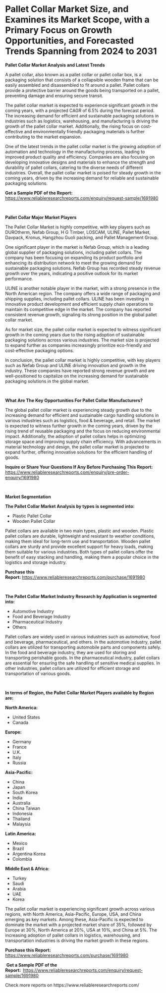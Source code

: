 <p><h1>Pallet Collar Market Size, and Examines its Market Scope, with a Primary Focus on Growth Opportunities, and Forecasted Trends Spanning from 2024 to 2031</h1></p><p><strong>Pallet Collar Market Analysis and Latest Trends</strong></p>
<p><p>A pallet collar, also known as a pallet collar or pallet collar box, is a packaging solution that consists of a collapsible wooden frame that can be easily assembled and disassembled to fit around a pallet. Pallet collars provide a protective barrier around the goods being transported on a pallet, preventing damage and ensuring secure transit.</p><p>The pallet collar market is expected to experience significant growth in the coming years, with a projected CAGR of 6.5% during the forecast period. The increasing demand for efficient and sustainable packaging solutions in industries such as logistics, warehousing, and manufacturing is driving the growth of the pallet collar market. Additionally, the rising focus on cost-effective and environmentally friendly packaging materials is further contributing to the market expansion.</p><p>One of the latest trends in the pallet collar market is the growing adoption of automation and technology in the manufacturing process, leading to improved product quality and efficiency. Companies are also focusing on developing innovative designs and materials to enhance the strength and durability of pallet collars, catering to the diverse needs of different industries. Overall, the pallet collar market is poised for steady growth in the coming years, driven by the increasing demand for reliable and sustainable packaging solutions.</p></p>
<p><strong>Get a Sample PDF of the Report:&nbsp;</strong> <a href="https://www.reliableresearchreports.com/enquiry/request-sample/1691980">https://www.reliableresearchreports.com/enquiry/request-sample/1691980</a></p>
<p>&nbsp;</p>
<p><strong>Pallet Collar Major Market Players</strong></p>
<p><p>The Pallet Collar Market is highly competitive, with key players such as DUROtherm, Nefab Group, H G Timber, LOSCAM, ULINE, Pallet Market, Davpack, Kronus, Hangzhou Guoli packing, and Pallet Management Group. </p><p>One significant player in the market is Nefab Group, which is a leading global supplier of packaging solutions, including pallet collars. The company has been focusing on expanding its product portfolio and enhancing its distribution network to meet the growing demand for sustainable packaging solutions. Nefab Group has recorded steady revenue growth over the years, indicating a positive outlook for its market performance.</p><p>ULINE is another notable player in the market, with a strong presence in the North American region. The company offers a wide range of packaging and shipping supplies, including pallet collars. ULINE has been investing in innovative product development and efficient supply chain operations to maintain its competitive edge in the market. The company has reported consistent revenue growth, signaling its strong position in the global pallet collar market.</p><p>As for market size, the pallet collar market is expected to witness significant growth in the coming years due to the rising adoption of sustainable packaging solutions across various industries. The market size is projected to expand further as companies increasingly prioritize eco-friendly and cost-effective packaging options. </p><p>In conclusion, the pallet collar market is highly competitive, with key players such as Nefab Group and ULINE driving innovation and growth in the industry. These companies have reported strong revenue growth and are well-positioned to capitalize on the increasing demand for sustainable packaging solutions in the global market.</p></p>
<p>&nbsp;</p>
<p><strong>What Are The Key Opportunities For Pallet Collar Manufacturers?</strong></p>
<p><p>The global pallet collar market is experiencing steady growth due to the increasing demand for efficient and sustainable cargo handling solutions in various industries such as logistics, food & beverage, and retail. The market is expected to witness further growth in the coming years, driven by the rising trend of reusable packaging and the focus on reducing environmental impact. Additionally, the adoption of pallet collars helps in optimizing storage space and improving supply chain efficiency. With advancements in material technology and design, the pallet collar market is projected to expand further, offering innovative solutions for the efficient handling of goods.</p></p>
<p><strong>Inquire or Share Your Questions If Any Before Purchasing This Report:</strong> <a href="https://www.reliableresearchreports.com/enquiry/pre-order-enquiry/1691980">https://www.reliableresearchreports.com/enquiry/pre-order-enquiry/1691980</a></p>
<p>&nbsp;</p>
<p><strong>Market Segmentation</strong></p>
<p><strong>The Pallet Collar Market Analysis by types is segmented into:</strong></p>
<p><ul><li>Plastic Pallet Collar</li><li>Wooden Pallet Collar</li></ul></p>
<p><p>Pallet collars are available in two main types, plastic and wooden. Plastic pallet collars are durable, lightweight and resistant to weather conditions, making them ideal for long-term use and transportation. Wooden pallet collars are sturdy and provide excellent support for heavy loads, making them suitable for various industries. Both types of pallet collars offer the benefit of easy stacking and handling, making them a popular choice in the logistics and storage industry.</p></p>
<p><strong>Purchase this Report:&nbsp;</strong><a href="https://www.reliableresearchreports.com/purchase/1691980">https://www.reliableresearchreports.com/purchase/1691980</a></p>
<p>&nbsp;</p>
<p><strong>The Pallet Collar Market Industry Research by Application is segmented into:</strong></p>
<p><ul><li>Automotive Industry</li><li>Food and Beverage Industry</li><li>Pharmaceutical Industry</li><li>Others</li></ul></p>
<p><p>Pallet collars are widely used in various industries such as automotive, food and beverage, pharmaceutical, and others. In the automotive industry, pallet collars are utilized for transporting automobile parts and components safely. In the food and beverage industry, they are used for storing and transporting perishable goods. In the pharmaceutical industry, pallet collars are essential for ensuring the safe handling of sensitive medical supplies. In other industries, pallet collars are utilized for efficient storage and transportation of various goods.</p></p>
<p>&nbsp;</p>
<p><strong>In terms of Region, the Pallet Collar Market Players available by Region are:</strong></p>
<p>
    <p> <strong> North America: </strong>
        <ul>
            <li>United States</li>
            <li>Canada</li>
        </ul>
        </p> 
    <p> <strong> Europe: </strong>
        <ul>
            <li>Germany</li>
            <li>France</li>
            <li>U.K.</li>
            <li>Italy</li>
            <li>Russia</li>
        </ul>
        </p> 
    <p> <strong> Asia-Pacific: </strong>
        <ul>
            <li>China</li>
            <li>Japan</li>
            <li>South Korea</li>
            <li>India</li>
            <li>Australia</li>
            <li>China Taiwan</li>
            <li>Indonesia</li>
            <li>Thailand</li>
            <li>Malaysia</li>
        </ul>
        </p> 
    <p> <strong> Latin America: </strong>
        <ul>
            <li>Mexico</li>
            <li>Brazil</li>
            <li>Argentina Korea</li>
            <li>Colombia</li>
        </ul>
        </p> 
    <p> <strong> Middle East & Africa: </strong>
        <ul>
            <li>Turkey</li>
            <li>Saudi</li>
            <li>Arabia</li>
            <li>UAE</li>
            <li>Korea</li>
        </ul>
    </p>
    </p>
<p><p>The pallet collar market is experiencing significant growth across various regions, with North America, Asia-Pacific, Europe, USA, and China emerging as key markets. Among these, Asia-Pacific is expected to dominate the market with a projected market share of 35%, followed by Europe at 30%, North America at 20%, USA at 10%, and China at 5%. The increasing adoption of pallet collars in logistics, warehousing, and transportation industries is driving the market growth in these regions.</p></p>
<p><strong>Purchase this Report: </strong><a href="https://www.reliableresearchreports.com/purchase/1691980">https://www.reliableresearchreports.com/purchase/1691980</a></p>
<p>&nbsp;<strong>Get a Sample PDF of the Report:&nbsp;&nbsp;</strong><a href="https://www.reliableresearchreports.com/enquiry/request-sample/1691980">https://www.reliableresearchreports.com/enquiry/request-sample/1691980</a></p>
<p><strong></strong></p>
<p>Check more reports on https://www.reliableresearchreports.com/</p>